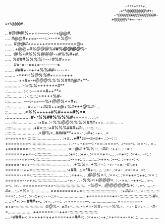                                                                                                                                 
                                                          -***+***+.                                                            
                                                       .=*%@@@@@@@@%#+:                                                         
                                                     -*@@@@@@@@@@@@@@@@#-                                                       
                                                    +@@@@@%*+=--=-=+%@@@@#.                                                     
   ..                                              #@@@%*++==----:--=+*@@#.                                                     
   ....                                            #@@#*++==----:::---=+%@=                                                     
   ......                                          #@@#++++++===========*@+                                                     
   .......                                         +@@*+#%@@@%#**#%@@@@**%-                                                     
    .....                                          :@%+#%%%@@@*-=#%%#***+#.                                                     
    .....                                           %#*##%%%%*=--=*#%#*+++                                                      
     .....                                         .#*=-=--==+=-:-------=*.                                                     
     .......                                       ###+-=+=+*%%#*#*=----=*-                                                     
      ........                                     -=**-:****%@%%#+====+++                                                      
      ..........                                    ++#=-+@@@%%%%###@#+**-                                                      
      ............                                   :*-:=%%*+++++++*#**                                                        
       .:............                                 :-:::---===#*++**=                                                        
       .:::...........                               :-::::::.:*+=+++%#-                                                        
        :::...........                              ---:-=*=---*%+*@@%++#+:                                                     
        .::.............                          .=++--+###++=*@+*%#+++@%#-      ...                                           
         ::............                              .=%%*+++++#%#**++++#%*=                                                    
        .:...............                        *#-    :%%#*#%%%%#**+++*+= ..          ::.=                                    
....   ::::.............                     ..    :+#=.:=%%@@%%%%###*+++. .::::::..      .  ..                                 
       .:::::...............                  .+#=:::.:*+*#%%%###*+#*-.           .--::.    -.  .                               
       .:::::::............... .                 .=@%=..*####**++=-:    .-*#*+:         -+-.  .=                                
=-===*+=-:::::::::.................      .  :+**=.   .*+*#*:=--=-=+**-          .::--:       ::                                 
+====++=-::::::::::::.................. :  .--:. -+=--::-==::+===-.   .:-==-:.        :==-:  .  =..                             
+=====*==-::::::::::::.................  :=.-*@#      +%%*-:.    -##-          :++-.        : -=    :                           
======++=--:::::::::::::..............:*+=:   .:+***+-.:====+*=-...    .-=+=:        .:=+-.  -*=:.:                             
=====-=+=--:::::::::::::...............:--=**+:.::     ....::..::-++-.        :---:.       :=+*=-:  -:                          
=====-=++--:::::::::::::.............:.   .   .+%%=.    +%*==:.         -**+:        -+*=:   -#*:.=+                            
=====--++=-::::::::::::..............:+#*#*:     .::=*#+-:. .:. .:=**-       .:=+*-        .==-=+.   =:                         
=====--=*=-:::::::::::::::.:.........: .. .=+*+-. .    .@@%*=::.        :==-:.       :==++=::++:.:==    :                       
======--++=:::::::::::::::::.:.......-+.-  .   .-*%%*=:+@@@=.  : .-+*=:.       -+*+-:...  =-. =*-:.  :=.                       .
=======-=+=-::::::::::::::::::::::...   -%@+.         :@@@@@%+: :        .=*-.  .....-*#=.   .:..:+%=  .:.           .. ........
=========*+=-::::::::::::::::::::::::-. .  :+##+-:.   :+-::::::..::-===:      ..:-=:     .:=-::+*-:----:.=-.....................
+========+*=-:::::::::::::::::::::::::-#=. ..   .:=**+::-=*###*+-..      :+*=.    .=*=:.      .=+++===--.   ....................
+=======-=*+=-::::::::::::::::::::::    :#@%-.       =#+-...::::-=+=-%#+--::-*%%=.       .-+-   *#++-... -#-=...................
++=====---++=-::::::::::::::::::::::.   ....=*###+-:.=++++=++*+====++=*##*=:       .:=+*+-:   -+.:=+==++-=+:.:..................
